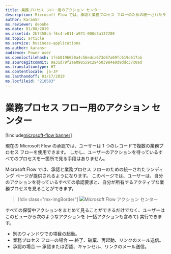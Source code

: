 ```yaml
---
title: 業務プロセス フロー用のアクション センター
description: Microsoft Flow では、承認と業務プロセス フローのための統一されたランディング ページが提供されるようになります。
author: KaranSr
ms.reviewer: deonhe
ms.date: 01/08/2019
ms.assetid: 2b7458cb-f6c4-e811-a971-000d3a137208
ms.topic: article
ms.service: business-applications
ms.author: karansr
audience: Power user
ms.openlocfilehash: 1feb0196650a4c56edca673d67a69fc619e517ab
ms.sourcegitcommit: 9a31d79f2ae098559c294503984e0d9ddc37c0ad
ms.translationtype: HT
ms.contentlocale: ja-JP
ms.lasthandoff: 01/17/2019
ms.locfileid: "210583"
---
```

# <a name="action-center-for-business-process-flows"></a>業務プロセス フロー用のアクション センター


[!include[microsoft-flow banner](../includes/microsoft-flow.md)]

現在の Microsoft Flow の承認では、ユーザーは 1 つのレコードで複数の業務プロセス フローを使用できます。 しかし、ユーザーのアクションを待っているすべてのプロセスを一箇所で見る手段はありません。

Microsoft Flow では、承認と業務プロセス フローのための統一されたランディング ページが提供されるようになります。 このページでは、ユーザーは、自分のアクションを待っているすべての承認要求と、自分が所有するアクティブな業務プロセスを見ることができます。

> [!div class="mx-imgBorder"]
> ![Microsoft Flow アクション センター](media/ActionCenterBusinessProcess-1.png "Microsoft Flow アクション センター")

すべての保留中アクションをまとめて見ることができるだけでなく、ユーザーはこのビューから次のようなアクションを (一括アクションも含めて) 実行できます。

- 別のウィンドウでの項目の起動。
- 業務プロセス フローの場合 — 終了、破棄、再起動、リンクのメール送信。
- 承認の場合 — 承認または否認、キャンセル、リンクのメール送信。
